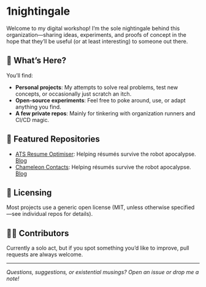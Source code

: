 # 1nightingale

Welcome to my digital workshop! I’m the sole nightingale behind this organization—sharing ideas, experiments, and proofs of concept in the hope that they’ll be useful (or at least interesting) to someone out there.

## 🧪 What’s Here?

You’ll find:
- **Personal projects**: My attempts to solve real problems, test new concepts, or occasionally just scratch an itch.
- **Open-source experiments**: Feel free to poke around, use, or adapt anything you find.
- **A few private repos**: Mainly for tinkering with organization runners and CI/CD magic.

## 📂 Featured Repositories

- [ATS Resume Optimiser](https://github.com/1nightingale/ats-resume-optimiser): Helping résumés survive the robot apocalypse. [Blog](https://techntrek.co.uk/article/can-ai-really-help-land-a-job/)
- [Chameleon Contacts](https://github.com/1nightingale/chameleonContacts): Helping résumés survive the robot apocalypse. [Blog](https://techntrek.co.uk/article/decoy-data-part-2/)

## 👐 Licensing

Most projects use a generic open license (MIT, unless otherwise specified—see individual repos for details).

## 🤷‍♂️ Contributors

Currently a solo act, but if you spot something you’d like to improve, pull requests are always welcome.

---

*Questions, suggestions, or existential musings? Open an issue or drop me a note!*
